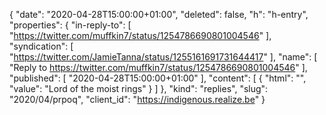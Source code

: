{
  "date": "2020-04-28T15:00:00+01:00",
  "deleted": false,
  "h": "h-entry",
  "properties": {
    "in-reply-to": [
      "https://twitter.com/muffkin7/status/1254786690801004546"
    ],
    "syndication": [
      "https://twitter.com/JamieTanna/status/1255161691731644417"
    ],
    "name": [
      "Reply to https://twitter.com/muffkin7/status/1254786690801004546"
    ],
    "published": [
      "2020-04-28T15:00:00+01:00"
    ],
    "content": [
      {
        "html": "",
        "value": "Lord of the moist rings"
      }
    ]
  },
  "kind": "replies",
  "slug": "2020/04/prpoq",
  "client_id": "https://indigenous.realize.be"
}
